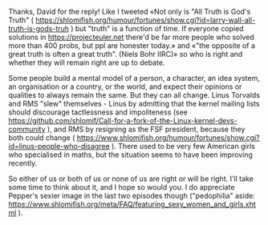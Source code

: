
Thanks, David for the reply! Like I tweeted «Not only is "All Truth is God's Truth" ( https://shlomifish.org/humour/fortunes/show.cgi?id=larry-wall-all-truth-is-gods-truh ) but "truth" is a function of time. If everyone copied solutions in https://projecteuler.net there'd be far more people who solved more than 400 probs, but ppl are honester today.» and «"the opposite of a great truth is often a great truth".  (Niels Bohr IIRC)» so who is right and whether they will remain right are up to debate.

Some people build a mental model of a person, a character, an idea system, an organisation or a country, or the world, and expect their opinions or qualities to always remain the same. But they can all change. Linus Torvalds and RMS "slew" themselves - Linus by admitting that the kernel mailing lists should discourage tactlessness and impoliteness (see https://github.com/shlomif/Call-for-a-fork-of-the-Linux-kernel-devs-community ), and RMS by resigning as the FSF president, because they both could change ( https://www.shlomifish.org/humour/fortunes/show.cgi?id=linus-people-who-disagree ). There used to be very few American girls who specialised in maths, but the situation seems to have been improving recently.

So either of us or both of us or none of us are right or will be right. I'll take some time to think about it, and I hope so would you. I do appreciate Pepper's sexier image in the last two episodes though ("pedophilia" aside: https://www.shlomifish.org/meta/FAQ/featuring_sexy_women_and_girls.xhtml ).
